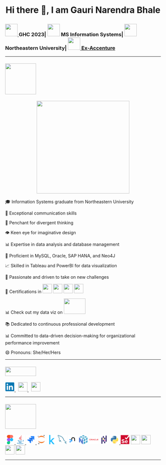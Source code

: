 ###  <h1> <p align="center"> Hi there 👋, I am Gauri Narendra Bhale </p> </h1> 

<h3> 
<a href="https://ghc.anitab.org/"> <img src="https://pbs.twimg.com/profile_images/1628823219951091715/8cT_6oKE_400x400.jpg" width ="40" height ="40" /> </a> GHC 2023|
<img src="https://img.freepik.com/premium-vector/graduate-student-icon-graduation-gown-female-student_423491-2.jpg?w=2000" width ="40" height ="40" /> MS Information Systems|
<a href="https://www.northeastern.edu/"> <img src="https://upload.wikimedia.org/wikipedia/commons/thumb/6/6f/Northeastern_seal.svg/1200px-Northeastern_seal.svg.png" width ="40" height ="40" /> </a> Northeastern University|
<a href="https://www.accenture.com/us-en"><img src="https://toppng.com/uploads/preview/accenture-logo-transparent-accenture-greater-than-logo-11562971252rdqqagrmhw.png" width ="40" height ="40" /> Ex-Accenture </a>
</h3>

---
<h3>  <a href="https://bhaleg.wixsite.com/gauribhale/about-me"><img src="https://www.clker.com/cliparts/0/e/r/N/8/l/about-me-cloud-md.png" width ="100" height ="100" /> </a> </h3>
<p align="center">
  <a href="https://bhaleg.wixsite.com/gauribhale">
<img src="https://tenor.com/view/digital-skola-bertalenta-digital-data-enthusiast-data-science-data-engineer-gif-21582984.gif" width ="300" height ="300" />
</p>
</a>
  
🎓 Information Systems graduate from Northeastern University


💬 Exceptional communication skills

🤔 Penchant for divergent thinking

👁️ Keen eye for imaginative design

📊 Expertise in data analysis and database management

💼 Proficient in MySQL, Oracle, SAP HANA, and Neo4J

📈 Skilled in Tableau and PowerBI for data visualization

🌟 Passionate and driven to take on new challenges

📜 Certifications in 
<a href="https://university.atlassian.com/student/award/mcJQRc8FRT8M3zRwWezmBGWm"><img src="https://cdn.exceedlms.com/uploads/certifications/badges/28613/large/uni-credential-emblem-jirafundamentals.png?1624917008&Policy=eyJTdGF0ZW1lbnQiOlt7IlJlc291cmNlIjoiaHR0cHM6Ly9jZG4uZXhjZWVkbG1zLmNvbS91cGxvYWRzL2NlcnRpZmljYXRpb25zL2JhZGdlcy8yODYxMy9sYXJnZS91bmktY3JlZGVudGlhbC1lbWJsZW0tamlyYWZ1bmRhbWVudGFscy5wbmc~MTYyNDkxNzAwOCIsIkNvbmRpdGlvbiI6eyJEYXRlTGVzc1RoYW4iOnsiQVdTOkVwb2NoVGltZSI6MTY5ODM0MDQzMX19fV19&Signature=OW6h6BL6ucdTTDGEla-0Hwl8-U8uz~lhQ~dOs1RIA5A9VZbopworLMVGlIipTyLDUf9VxvkzLoYXIRcFJypUZ5mOQJE7b4dSwOX4SxOAj0czhm7WIjYopfAngEVuU6sZctOcnBHI4OKZ4SUae5wHWXsAVjsIzjvpVoDUMivWNOlNhxBnX9XeqbfidZUyjbzwrG9sOfvM5VW~457jnCZA75cLdeZWbXaLQDv1zZOEnlPcV-X~mZaNpMXFbvUM-RgB3XnoYld-YgXyTSKIpYlpGSMVfC-MBeSx4fMyWdDWGXiagwNBY9PTXdqiIdy2Ntb42ohFxNrW8eFfvd~nr~utUA__&Key-Pair-Id=APKAJINUZDMKZJI5I6DA" width ="30" height ="30" /></a>
<a href="https://www.credly.com/badges/d2c30925-b369-4eac-93b2-4f02ac98a1f0/linked_in_profile"><img src="https://images.credly.com/size/680x680/images/ef3e7933-f1f1-4bba-9b10-f278188c72ad/image.png" width ="30" height ="30" /></a>
<a href="https://www.credly.com/badges/f0c1da03-6a7d-4ea9-a80e-14bc4218b0fd/linked_in_profile"><img src="https://images.credly.com/size/680x680/images/1ec9c0f8-60f4-4c96-8fc8-2442b9022a12/image.png" width ="30" height ="30" /></a>
<a href="https://www.credly.com/badges/dbc6acd2-f223-42da-ab2e-3d1b45214fbe/linked_in_profile"><img src="https://images.credly.com/size/680x680/images/2784d0d8-327c-406f-971e-9f0e15097003/image.png" width ="30" height ="30" /></a>


📊 Check out my data viz on <a href="https://public.tableau.com/app/profile/gauri.narendra.bhale">
<img src="https://public.tableau.com/s/sites/default/files/media/tableautips_30.png" width ="70" height ="50" />
</a>

📚 Dedicated to continuous professional development

📊 Committed to data-driven decision-making for organizational performance improvement

😄 Pronouns: She/Her/Hers

---

<h3> <a href="https://www.linkedin.com/in/gauribhale/">
<img src="https://seeklogo.com/images/L/let-s-connect-logo-6387173BC6-seeklogo.com.png" width ="100" height ="30" />
</a>  </h3> 
<a href="https://www.linkedin.com/in/gauribhale/"> 
<img src="https://github.com/devicons/devicon/blob/master/icons/linkedin/linkedin-original.svg" width ="30" height ="30" />
</a> &nbsp;
<a href="https://bhaleg.wixsite.com/gauribhale">
<img src="https://png.pngitem.com/pimgs/s/10-100273_transparent-background-website-icon-hd-png-download.png" width ="30" height ="30" />
</a> &nbsp;
<a href="mailto:bhale.g@northeastern.edu">
<img src="https://png.pngitem.com/pimgs/s/403-4038130_outlook-2010-hd-png-download.png" width ="30" height ="30" />
</a>


---

<h3> <a href="https://bhaleg.wixsite.com/gauribhale/resume">
<img src="https://logos.textgiraffe.com/logos/logo-name/Tools-designstyle-tools-m.png" width ="100" height ="80" />
</a> </h3>

<a href="https://www.figma.com/"><img src="https://github.com/devicons/devicon/blob/master/icons/figma/figma-original.svg" width ="30" height ="30" /> </a> 
<a href="https://www.java.com/en/"><img src="https://github.com/devicons/devicon/blob/master/icons/java/java-original.svg" width ="30" height ="30" /> </a> 
<a href="https://www.atlassian.com/software/jira"><img src="https://github.com/devicons/devicon/blob/master/icons/jira/jira-original.svg"  width ="30" height ="30" /> </a> 
<a href="https://jupyter.org/"><img src="https://github.com/devicons/devicon/blob/master/icons/jupyter/jupyter-original.svg" width ="30" height ="30"/></a>
<a href="https://www.kaggle.com/"><img src="https://github.com/devicons/devicon/blob/master/icons/kaggle/kaggle-original.svg" width ="30" height ="30" /></a>
<a href="https://www.mysql.com/"><img src="https://github.com/devicons/devicon/blob/master/icons/mysql/mysql-original.svg" width ="30" height ="30" /></a>
<a href="https://neo4j.com/"><img src="https://github.com/devicons/devicon/blob/master/icons/neo4j/neo4j-original.svg" width ="30" height ="30" /></a>
<a href="https://numpy.org/"><img src="https://github.com/devicons/devicon/blob/master/icons/numpy/numpy-original.svg" width ="30" height ="30" /></a>
<a href="https://www.oracle.com/"><img src="https://github.com/devicons/devicon/blob/master/icons/oracle/oracle-original.svg" width ="30" height ="30" /></a>
<a href="https://pandas.pydata.org/"><img src="https://github.com/devicons/devicon/blob/master/icons/pandas/pandas-original.svg" width ="30" height ="30" /></a>
<a href="https://www.python.org/"><img src="https://github.com/devicons/devicon/blob/master/icons/python/python-original.svg" width ="30" height ="30" /> </a>
<a href="https://www.selenium.dev/"><img src="https://github.com/devicons/devicon/blob/master/icons/selenium/selenium-original.svg" width ="30" height ="30" /></a> 
<a href="https://powerbi.microsoft.com/en-us/"><img src="https://github.com/OscarValerock/Power-BI-Icons/blob/master/Icons%20PNG/Power%20BI%20Icon.png" width ="30" height ="30" /></a>
<a href="https://www.snowflake.com/en/"><img src="http://www.thermodial.ie/wp-content/uploads/2012/07/air-conditioning-symbol_small.png" width ="30" height ="30" /></a> 
<a href="https://www.alteryx.com/"><img src="https://github.com/simple-icons/simple-icons/blob/develop/icons/alteryx.svg" width ="30" height ="30" /></a> 
<a href="https://www.tableau.com/"><img src="https://icons.iconarchive.com/icons/ionic/ionicons/256/logo-tableau-icon.png" width ="30" height ="30" /></a>

---








<!--


**gauribhale12/gauribhale12** is a ✨ _special_ ✨ repository because its `README.md` (this file) appears on your GitHub profile.

Here are some ideas to get you started:

- 🔭 I’m currently working on ...
- 🌱 I’m currently learning ...
- 👯 I’m looking to collaborate on ...
- 🤔 I’m looking for help with ...
- 💬 Ask me about ...
- 📫 How to reach me: ...
- 😄 Pronouns: ...
- ⚡ Fun fact: ...
-->

